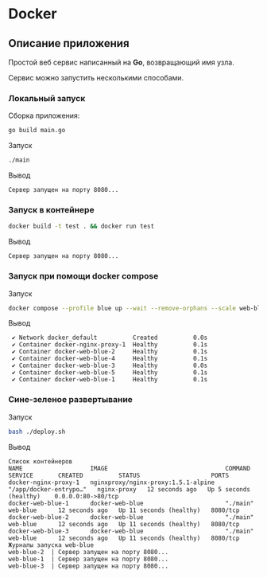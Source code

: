 # Docker

## Описание приложения

Простой веб сервис написанный на **Go**, возвращающий имя узла.

Сервис можно запустить несколькими способами.

### Локальный запуск

Сборка приложения:

```sh
go build main.go
```

Запуск

```sh
./main
```

Вывод

```output
Сервер запущен на порту 8080...
```

### Запуск в контейнере

```sh
docker build -t test . && docker run test
```

Вывод

```output
Сервер запущен на порту 8080...
```

### Запуск при помощи docker compose

Запуск

```sh
docker compose --profile blue up --wait --remove-orphans --scale web-blue=5
```

Вывод

```output
 ✔ Network docker_default          Created          0.0s
 ✔ Container docker-nginx-proxy-1  Healthy          0.1s
 ✔ Container docker-web-blue-2     Healthy          0.1s
 ✔ Container docker-web-blue-4     Healthy          0.1s
 ✔ Container docker-web-blue-3     Healthy          0.0s
 ✔ Container docker-web-blue-5     Healthy          0.1s
 ✔ Container docker-web-blue-1     Healthy          0.1s
 ```

### Сине-зеленое развертывание

Запуск

```sh
bash ./deploy.sh
```

Вывод

```output
Список контейнеров
NAME                   IMAGE                                 COMMAND                  SERVICE       CREATED          STATUS                    PORTS
docker-nginx-proxy-1   nginxproxy/nginx-proxy:1.5.1-alpine   "/app/docker-entrypo…"   nginx-proxy   12 seconds ago   Up 5 seconds (healthy)    0.0.0.0:80->80/tcp
docker-web-blue-1      docker-web-blue                       "./main"                 web-blue      12 seconds ago   Up 11 seconds (healthy)   8080/tcp
docker-web-blue-2      docker-web-blue                       "./main"                 web-blue      12 seconds ago   Up 11 seconds (healthy)   8080/tcp
docker-web-blue-3      docker-web-blue                       "./main"                 web-blue      12 seconds ago   Up 11 seconds (healthy)   8080/tcp
Журналы запуска web-blue
web-blue-2  | Сервер запущен на порту 8080...
web-blue-1  | Сервер запущен на порту 8080...
web-blue-3  | Сервер запущен на порту 8080...
```
